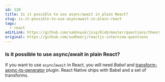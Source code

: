 ```yaml
---
id: 120
title: Is it possible to use async/await in plain React?
slug: is-it-possible-to-use-asyncawait-in-plain-react
tags:
  - react
editLink: https://github.com/sakhnyuk/jsiq/blob/master/questions/theory/react/120.md
original: https://github.com/sudheerj/reactjs-interview-questions
---
```


### Is it possible to use async/await in plain React?

If you want to use `async`/`await` in React, you will need _Babel_ and [transform-async-to-generator](https://babeljs.io/docs/en/babel-plugin-transform-async-to-generator) plugin. React Native ships with Babel and a set of transforms.
